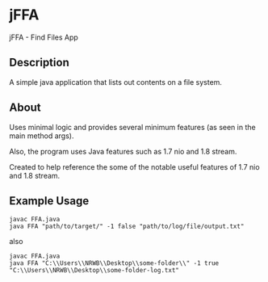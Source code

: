 # jFFA
jFFA - Find Files App

## Description
A simple java application that lists out contents on a file system.

## About
Uses minimal logic and provides several minimum features (as seen in the main method args).

Also, the program uses Java features such as 1.7 nio and 1.8 stream.

Created to help reference the some of the notable useful features of 1.7 nio and 1.8 stream.

## Example Usage
```
javac FFA.java
java FFA "path/to/target/" -1 false "path/to/log/file/output.txt"
```
also
```
javac FFA.java
java FFA "C:\\Users\\NRWB\\Desktop\\some-folder\\" -1 true "C:\\Users\\NRWB\\Desktop\\some-folder-log.txt"
```
